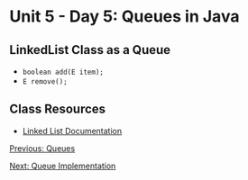 # Unit 5 - Day 5: Queues in Java

## LinkedList Class as a Queue
  * `boolean add(E item);`
  * `E remove();`

## Class Resources
  * [Linked List Documentation](https://docs.oracle.com/javase/7/docs/api/java/util/LinkedList.html)

[Previous: Queues](day4.md)

[Next: Queue Implementation](homework2.md)
